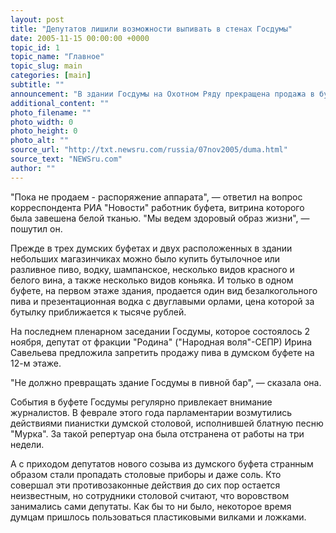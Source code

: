 ```yaml
---
layout: post
title: "Депутатов лишили возможности выпивать в стенах Госдумы"
date: 2005-11-15 00:00:00 +0000
topic_id: 1
topic_name: "Главное"
topic_slug: main
categories: [main]
subtitle: ""
announcement: "В здании Госдумы на Охотном Ряду прекращена продажа в буфетах всех алкогольных напитков, в том числе пива."
additional_content: ""
photo_filename: ""
photo_width: 0
photo_height: 0
photo_alt: ""
source_url: "http://txt.newsru.com/russia/07nov2005/duma.html"
source_text: "NEWSru.com"
author: ""
---
```

"Пока не продаем - распоряжение аппарата", &mdash; ответил на вопрос корреспондента РИА "Новости" работник буфета, витрина которого была завешена белой тканью. "Мы ведем здоровый образ жизни", &mdash; пошутил он.

Прежде в трех думских буфетах и двух расположенных в здании небольших магазинчиках можно было купить бутылочное или разливное пиво, водку, шампанское, несколько видов красного и белого вина, а также несколько видов коньяка. И только в одном буфете, на первом этаже здания, продается один вид безалкогольного пива и презентационная водка с двуглавыми орлами, цена которой за бутылку приближается к тысяче рублей.

На последнем пленарном заседании Госдумы, которое состоялось 2 ноября, депутат от фракции "Родина" ("Народная воля"-СЕПР) Ирина Савельева предложила запретить продажу пива в думском буфете на 12-м этаже.

"Не должно превращать здание Госдумы в пивной бар", &mdash; сказала она.

События в буфете Госдумы регулярно привлекает внимание журналистов. В феврале этого года парламентарии возмутились действиями пианистки думской столовой, исполнившей блатную песню "Мурка". За такой репертуар она была отстранена от работы на три недели.

А с приходом депутатов нового созыва из думского буфета странным образом стали пропадать столовые приборы и даже соль. Кто совершал эти противозаконные действия до сих пор остается неизвестным, но сотрудники столовой считают, что воровством занимались сами депутаты. Как бы то ни было, некоторое время думцам пришлось пользоваться пластиковыми вилками и ложками.
